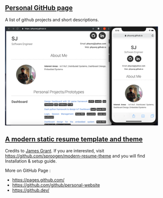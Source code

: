 ## [Personal GitHub page](https://phyunsj.github.io/)

A list of github projects and short descriptions.

<p align="center">
<img src="https://github.com/phyunsj/phyunsj.github.io/blob/master/images/phyunsj.github.io_screen.png" width="650px"/>
</p>

## [A modern static resume template and theme](https://github.com/sproogen/modern-resume-theme)

Credits to [James Grant](http://www.jameswgrant.co.uk/). If you are interested, visit https://github.com/sproogen/modern-resume-theme and you will find Installation & setup guide.

More on GitHub Page : 
- https://pages.github.com/ 
- https://github.com/github/personal-website 
- https://github.dev/
